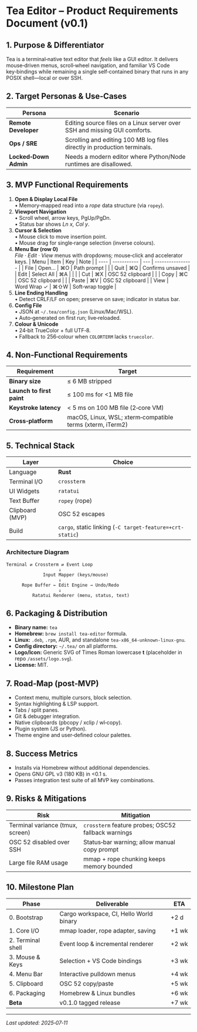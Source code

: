 # Tea Editor – Product Requirements Document (v0.1)

## 1. Purpose & Differentiator

Tea is a terminal‑native text editor that *feels* like a GUI editor. It delivers mouse‑driven menus, scroll‑wheel navigation, and familiar VS Code key‑bindings while remaining a single self‑contained binary that runs in any POSIX shell—local or over SSH.

## 2. Target Personas & Use‑Cases

| Persona               | Scenario                                                                  |
| --------------------- | ------------------------------------------------------------------------- |
| **Remote Developer**  | Editing source files on a Linux server over SSH and missing GUI comforts. |
| **Ops / SRE**         | Scrolling and editing 100 MB log files directly in production terminals.  |
| **Locked‑Down Admin** | Needs a modern editor where Python/Node runtimes are disallowed.          |

## 3. MVP Functional Requirements

1. **Open & Display Local File**\
   • Memory‑mapped read into a *rope* data structure (via `ropey`).
2. **Viewport Navigation**\
   • Scroll wheel, arrow keys, PgUp/PgDn.\
   • Status bar shows *Ln x, Col y*.
3. **Cursor & Selection**\
   • Mouse click to move insertion point.\
   • Mouse drag for single‑range selection (inverse colours).
4. **Menu Bar (row 0)**\
   *File · Edit · View* menus with dropdowns; mouse‑click and accelerator keys.
   | Menu | Item        | Key | Note             |
   | ---- | ----------- | --- | ---------------- |
   | File | Open…       | ⌘O  | Path prompt      |
   |      | Quit        | ⌘Q  | Confirms unsaved |
   | Edit | Select All  | ⌘A  |                  |
   |      | Cut         | ⌘X  | OSC 52 clipboard |
   |      | Copy        | ⌘C  | OSC 52 clipboard |
   |      | Paste       | ⌘V  | OSC 52 clipboard |
   | View | Word Wrap ✓ | ⌘⇧W | Soft‑wrap toggle |
5. **Line Ending Handling**\
   • Detect CRLF/LF on open; preserve on save; indicator in status bar.
6. **Config File**\
   • JSON at `~/.tea/config.json` (Linux/Mac/WSL).\
   • Auto‑generated on first run; live‑reloaded.
7. **Colour & Unicode**\
   • 24‑bit TrueColor + full UTF‑8.\
   • Fallback to 256‑colour when `COLORTERM` lacks `truecolor`.

## 4. Non‑Functional Requirements

| Requirement               | Target                                                    |
| ------------------------- | --------------------------------------------------------- |
| **Binary size**           | ≤ 6 MB stripped                                           |
| **Launch to first paint** | ≤ 100 ms for <1 MB file                                   |
| **Keystroke latency**     | < 5 ms on 100 MB file (2‑core VM)                         |
| **Cross‑platform**        | macOS, Linux, WSL; xterm‑compatible terms (xterm, iTerm2) |

## 5. Technical Stack

| Layer           | Choice                                                    |
| --------------- | --------------------------------------------------------- |
| Language        | **Rust**                                                  |
| Terminal I/O    | `crossterm`                                               |
| UI Widgets      | `ratatui`                                                 |
| Text Buffer     | `ropey` (rope)                                            |
| Clipboard (MVP) | OSC 52 escapes                                            |
| Build           | `cargo`, static linking (`-C target-feature=+crt-static`) |

### Architecture Diagram

```
Terminal ⇄ Crossterm ⇄ Event Loop
                    ↓
              Input Mapper (keys/mouse)
                    ↓
      Rope Buffer ← Edit Engine → Undo/Redo
                    ↓
          Ratatui Renderer (menu, status, text)
```

## 6. Packaging & Distribution

- **Binary name:** `tea`
- **Homebrew:** `brew install tea-editor` formula.
- **Linux:** `.deb`, `.rpm`, AUR, and standalone `tea-x86_64-unknown-linux-gnu`.
- **Config directory:** `~/.tea/` on all platforms.
- **Logo/Icon:** Generic SVG of Times Roman lowercase **t** (placeholder in repo `/assets/logo.svg`).
- **License:** MIT.

## 7. Road‑Map (post‑MVP)

- Context menu, multiple cursors, block selection.
- Syntax highlighting & LSP support.
- Tabs / split panes.
- Git & debugger integration.
- Native clipboards (pbcopy / xclip / wl‑copy).
- Plugin system (JS or Python).
- Theme engine and user‑defined colour palettes.

## 8. Success Metrics

- Installs via Homebrew without additional dependencies.
- Opens GNU GPL v3 (180 KB) in <0.1 s.
- Passes integration test suite of all MVP key combinations.

## 9. Risks & Mitigations

| Risk                             | Mitigation                                          |
| -------------------------------- | --------------------------------------------------- |
| Terminal variance (tmux, screen) | `crossterm` feature probes; OSC52 fallback warnings |
| OSC 52 disabled over SSH         | Status‑bar warning; allow manual copy prompt        |
| Large file RAM usage             | mmap + rope chunking keeps memory bounded           |

## 10. Milestone Plan

| Phase             | Deliverable                             | ETA   |
| ----------------- | --------------------------------------- | ----- |
| 0. Bootstrap      | Cargo workspace, CI, Hello World binary | +2 d  |
| 1. Core I/O       | mmap loader, rope adapter, saving       | +1 wk |
| 2. Terminal shell | Event loop & incremental renderer       | +2 wk |
| 3. Mouse & Keys   | Selection + VS Code bindings            | +3 wk |
| 4. Menu Bar       | Interactive pulldown menus              | +4 wk |
| 5. Clipboard      | OSC 52 copy/paste                       | +5 wk |
| 6. Packaging      | Homebrew & Linux bundles                | +6 wk |
| **Beta**          | v0.1.0 tagged release                   | +7 wk |

---

*Last updated: 2025‑07‑11*


